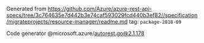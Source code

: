 Generated from https://github.com/Azure/azure-rest-api-specs/tree/3c764635e7d442b3e74caf593029fcd440b3ef82//specification/migrateprojects/resource-manager/readme.md tag: `package-2018-09`

Code generator @microsoft.azure/autorest.go@2.1.178



